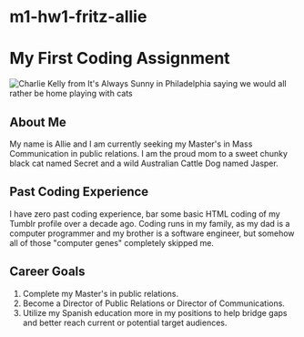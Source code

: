 # m1-hw1-fritz-allie
# My First Coding Assignment #
![Charlie Kelly from It's Always Sunny in Philadelphia saying we would all rather be home playing with cats](https://i.kym-cdn.com/entries/icons/facebook/000/030/096/2b207777d6c4ed26c35d2a62fe122711.jpg)
## About Me ##
My name is Allie and I am currently seeking my Master's in Mass Communication in public relations. I am the proud mom to a sweet chunky black cat named Secret and a wild Australian Cattle Dog named Jasper. 
## Past Coding Experience ##
I have zero past coding experience, bar some basic HTML coding of my Tumblr profile over a decade ago. Coding runs in my family, as my dad is a computer programmer and my brother is a software engineer, but somehow all of those "computer genes" completely skipped me.
## Career Goals ##
1. Complete my Master's in public relations.
2. Become a Director of Public Relations or Director of Communications.
3. Utilize my Spanish education more in my positions to help bridge gaps and better reach current or potential target audiences.
